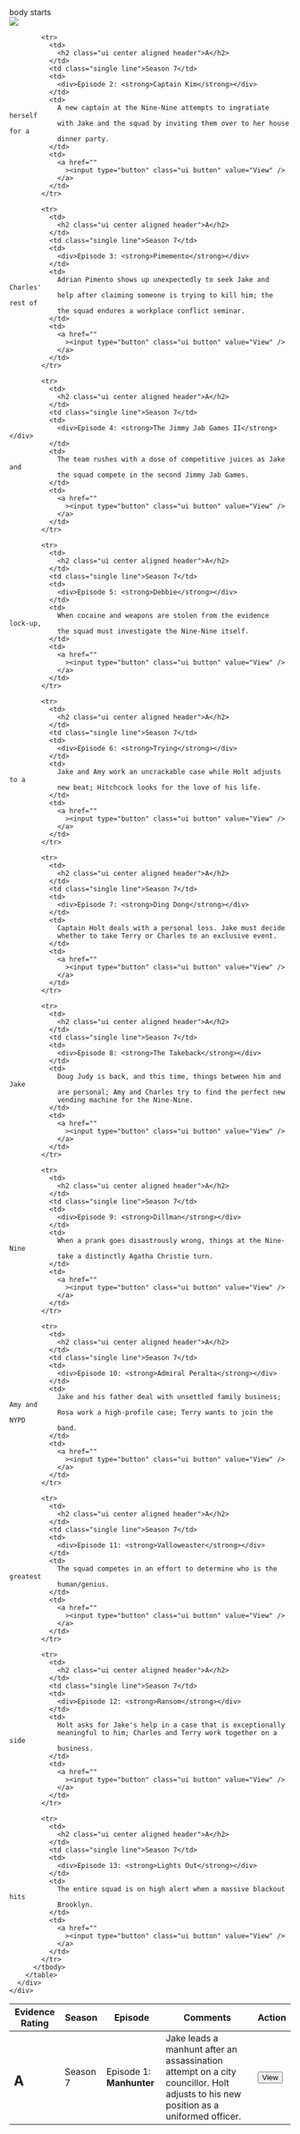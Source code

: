 <!DOCTYPE html>
<html>
  <head>
    <meta charset="UTF-8" />
    <title>Brooklyn Nine-Nine</title>
    <script
      src="https://cdnjs.cloudflare.com/ajax/libs/semantic-ui/2.4.1/semantic.min.js"
      integrity="sha512-dqw6X88iGgZlTsONxZK9ePmJEFrmHwpuMrsUChjAw1mRUhUITE5QU9pkcSox+ynfLhL15Sv2al5A0LVyDCmtUw=="
      crossorigin="anonymous"
    ></script>
    <link
      rel="stylesheet"
      href="https://cdnjs.cloudflare.com/ajax/libs/semantic-ui/2.4.1/semantic.min.css"
      integrity="sha512-8bHTC73gkZ7rZ7vpqUQThUDhqcNFyYi2xgDgPDHc+GXVGHXq+xPjynxIopALmOPqzo9JZj0k6OqqewdGO3EsrQ=="
      crossorigin="anonymous"
    />
  </head>
  <body>
    body starts
    <div class="ui grid">
      <div class="sixteen wide column">
        <img
          class="ui fluid image"
          src="https://img1.looper.com/img/gallery/the-real-reason-fox-canceled-brooklyn-nine-nine/intro-1579801657.jpg"
        />
      </div>
      <div class="sixteen wide column">
        <table class="ui celled padded table">
          <thead>
            <tr>
              <th class="single line">Evidence Rating</th>
              <th>Season</th>
              <th>Episode</th>
              <th>Comments</th>
              <th>Action</th>
            </tr>
          </thead>
          <tbody>
            <tr>
              <td>
                <h2 class="ui center aligned header">A</h2>
              </td>
              <td class="single line">Season 7</td>
              <td>
                <div>Episode 1: <strong>Manhunter</strong></div>
              </td>
              <td>
                Jake leads a manhunt after an assassination attempt on a city
                councillor. Holt adjusts to his new position as a uniformed
                officer.
              </td>
              <td>
                <a
                  href="https://drive.google.com/file/d/1ROvnmwY4JAtP6YfJknXGksGSVXrm9DFf/view?usp=sharing"
                  ><input type="button" class="ui button" value="View" />
                </a>
              </td>
            </tr>

            <tr>
              <td>
                <h2 class="ui center aligned header">A</h2>
              </td>
              <td class="single line">Season 7</td>
              <td>
                <div>Episode 2: <strong>Captain Kim</strong></div>
              </td>
              <td>
                A new captain at the Nine-Nine attempts to ingratiate herself
                with Jake and the squad by inviting them over to her house for a
                dinner party.
              </td>
              <td>
                <a href=""
                  ><input type="button" class="ui button" value="View" />
                </a>
              </td>
            </tr>

            <tr>
              <td>
                <h2 class="ui center aligned header">A</h2>
              </td>
              <td class="single line">Season 7</td>
              <td>
                <div>Episode 3: <strong>Pimemento</strong></div>
              </td>
              <td>
                Adrian Pimento shows up unexpectedly to seek Jake and Charles'
                help after claiming someone is trying to kill him; the rest of
                the squad endures a workplace conflict seminar.
              </td>
              <td>
                <a href=""
                  ><input type="button" class="ui button" value="View" />
                </a>
              </td>
            </tr>

            <tr>
              <td>
                <h2 class="ui center aligned header">A</h2>
              </td>
              <td class="single line">Season 7</td>
              <td>
                <div>Episode 4: <strong>The Jimmy Jab Games II</strong></div>
              </td>
              <td>
                The team rushes with a dose of competitive juices as Jake and
                the squad compete in the second Jimmy Jab Games.
              </td>
              <td>
                <a href=""
                  ><input type="button" class="ui button" value="View" />
                </a>
              </td>
            </tr>

            <tr>
              <td>
                <h2 class="ui center aligned header">A</h2>
              </td>
              <td class="single line">Season 7</td>
              <td>
                <div>Episode 5: <strong>Debbie</strong></div>
              </td>
              <td>
                When cocaine and weapons are stolen from the evidence lock-up,
                the squad must investigate the Nine-Nine itself.
              </td>
              <td>
                <a href=""
                  ><input type="button" class="ui button" value="View" />
                </a>
              </td>
            </tr>

            <tr>
              <td>
                <h2 class="ui center aligned header">A</h2>
              </td>
              <td class="single line">Season 7</td>
              <td>
                <div>Episode 6: <strong>Trying</strong></div>
              </td>
              <td>
                Jake and Amy work an uncrackable case while Holt adjusts to a
                new beat; Hitchcock looks for the love of his life.
              </td>
              <td>
                <a href=""
                  ><input type="button" class="ui button" value="View" />
                </a>
              </td>
            </tr>

            <tr>
              <td>
                <h2 class="ui center aligned header">A</h2>
              </td>
              <td class="single line">Season 7</td>
              <td>
                <div>Episode 7: <strong>Ding Dong</strong></div>
              </td>
              <td>
                Captain Holt deals with a personal loss. Jake must decide
                whether to take Terry or Charles to an exclusive event.
              </td>
              <td>
                <a href=""
                  ><input type="button" class="ui button" value="View" />
                </a>
              </td>
            </tr>

            <tr>
              <td>
                <h2 class="ui center aligned header">A</h2>
              </td>
              <td class="single line">Season 7</td>
              <td>
                <div>Episode 8: <strong>The Takeback</strong></div>
              </td>
              <td>
                Doug Judy is back, and this time, things between him and Jake
                are personal; Amy and Charles try to find the perfect new
                vending machine for the Nine-Nine.
              </td>
              <td>
                <a href=""
                  ><input type="button" class="ui button" value="View" />
                </a>
              </td>
            </tr>

            <tr>
              <td>
                <h2 class="ui center aligned header">A</h2>
              </td>
              <td class="single line">Season 7</td>
              <td>
                <div>Episode 9: <strong>Dillman</strong></div>
              </td>
              <td>
                When a prank goes disastrously wrong, things at the Nine-Nine
                take a distinctly Agatha Christie turn.
              </td>
              <td>
                <a href=""
                  ><input type="button" class="ui button" value="View" />
                </a>
              </td>
            </tr>

            <tr>
              <td>
                <h2 class="ui center aligned header">A</h2>
              </td>
              <td class="single line">Season 7</td>
              <td>
                <div>Episode 10: <strong>Admiral Peralta</strong></div>
              </td>
              <td>
                Jake and his father deal with unsettled family business; Amy and
                Rosa work a high-profile case; Terry wants to join the NYPD
                band.
              </td>
              <td>
                <a href=""
                  ><input type="button" class="ui button" value="View" />
                </a>
              </td>
            </tr>

            <tr>
              <td>
                <h2 class="ui center aligned header">A</h2>
              </td>
              <td class="single line">Season 7</td>
              <td>
                <div>Episode 11: <strong>Valloweaster</strong></div>
              </td>
              <td>
                The squad competes in an effort to determine who is the greatest
                human/genius.
              </td>
              <td>
                <a href=""
                  ><input type="button" class="ui button" value="View" />
                </a>
              </td>
            </tr>

            <tr>
              <td>
                <h2 class="ui center aligned header">A</h2>
              </td>
              <td class="single line">Season 7</td>
              <td>
                <div>Episode 12: <strong>Ransom</strong></div>
              </td>
              <td>
                Holt asks for Jake's help in a case that is exceptionally
                meaningful to him; Charles and Terry work together on a side
                business.
              </td>
              <td>
                <a href=""
                  ><input type="button" class="ui button" value="View" />
                </a>
              </td>
            </tr>

            <tr>
              <td>
                <h2 class="ui center aligned header">A</h2>
              </td>
              <td class="single line">Season 7</td>
              <td>
                <div>Episode 13: <strong>Lights Out</strong></div>
              </td>
              <td>
                The entire squad is on high alert when a massive blackout hits
                Brooklyn.
              </td>
              <td>
                <a href=""
                  ><input type="button" class="ui button" value="View" />
                </a>
              </td>
            </tr>
          </tbody>
        </table>
      </div>
    </div>
  </body>
</html>
